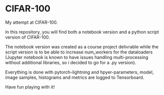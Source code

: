 # CIFAR-100
My attempt at CIFAR-100.

In this repository, you will find both a notebook version and a python script version of CIFAR-100.

The notebook version was created as a course project delivrable while the script version is to be able to increase num_workers for the dataloaders (Jupyter notebook is known to have issues handling multi-processing without additional libraries, so i decided to go for a .py version).

Everything is done with pytorch-lightning and hpyer-parameters, model, image samples, histograms and metrics are logged to Tensorboard.

Have fun playing with it!
